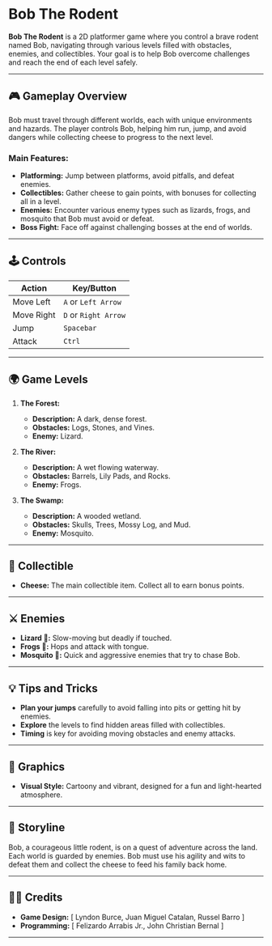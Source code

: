 # Bob The Rodent

**Bob The Rodent** is a 2D platformer game where you control a brave rodent named Bob, navigating through various levels filled with obstacles, enemies, and collectibles. Your goal is to help Bob overcome challenges and reach the end of each level safely.

---

## 🎮 **Gameplay Overview**

Bob must travel through different worlds, each with unique environments and hazards. The player controls Bob, helping him run, jump, and avoid dangers while collecting cheese to progress to the next level.

### **Main Features:**

- **Platforming:** Jump between platforms, avoid pitfalls, and defeat enemies.
- **Collectibles:** Gather cheese to gain points, with bonuses for collecting all in a level.
- **Enemies:** Encounter various enemy types such as lizards, frogs, and mosquito that Bob must avoid or defeat.
- **Boss Fight:** Face off against challenging bosses at the end of worlds.

---

## 🕹️ **Controls**

| Action        | Key/Button          |
| ------------- | ------------------- |
| Move Left     | `A` or `Left Arrow`  |
| Move Right    | `D` or `Right Arrow` |
| Jump          | `Spacebar`           |
| Attack        | `Ctrl`               |

---

## 🌍 **Game Levels**

1. **The Forest:**
   - **Description:** A dark, dense forest.
   - **Obstacles:** Logs, Stones, and Vines.
   - **Enemy:** Lizard.

2. **The River:**
   - **Description:** A wet flowing waterway.
   - **Obstacles:** Barrels, Lily Pads, and Rocks.
   - **Enemy:** Frogs.

3. **The Swamp:**
   - **Description:** A wooded wetland.
   - **Obstacles:** Skulls, Trees, Mossy Log, and Mud.
   - **Enemy:** Mosquito.

---

## 🧀 **Collectible**

- **Cheese:** The main collectible item. Collect all to earn bonus points.

---

## ⚔️ **Enemies**

- **Lizard 🦎:** Slow-moving but deadly if touched.
- **Frogs 🐸:** Hops and attack with tongue.
- **Mosquito 🦟:** Quick and aggressive enemies that try to chase Bob.

---

## 💡 **Tips and Tricks**

- **Plan your jumps** carefully to avoid falling into pits or getting hit by enemies.
- **Explore** the levels to find hidden areas filled with collectibles.
- **Timing** is key for avoiding moving obstacles and enemy attacks.

---

## 🎨 **Graphics**

- **Visual Style:** Cartoony and vibrant, designed for a fun and light-hearted atmosphere.

---

## 📖 **Storyline**

Bob, a courageous little rodent, is on a quest of adventure across the land. Each world is guarded by enemies. Bob must use his agility and wits to defeat them and collect the cheese to feed his family back home.

---

## 👨‍💻 **Credits**

- **Game Design:** [
    Lyndon Burce,
    Juan Miguel Catalan, 
    Russel Barro
    ]
- **Programming:** [
    Felizardo Arrabis Jr.,
    John Christian Bernal
    ]

---
